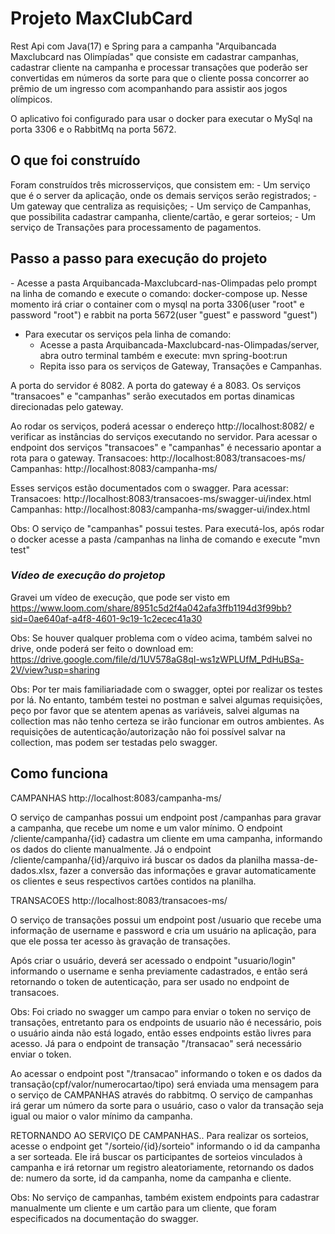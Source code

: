 <h1>Projeto MaxClubCard</h1>

Rest Api com Java(17) e Spring para a campanha "Arquibancada Maxclubcard nas Olimpíadas" que consiste em cadastrar campanhas, cadastrar cliente na campanha e processar transações que poderão ser convertidas em números da sorte para que o cliente possa concorrer ao prêmio de um ingresso com acompanhando para assistir aos jogos olímpicos.

O aplicativo foi configurado para usar o docker para executar o MySql na porta 3306 e o RabbitMq na porta 5672.

<h2>O que foi construído</h2>
Foram construídos três microsserviços, que consistem em:
- Um serviço que é o server da aplicação, onde os demais serviços serão registrados;
- Um gateway que centraliza as requisições;
- Um serviço de Campanhas, que possibilita cadastrar campanha, cliente/cartão, e gerar sorteios;
- Um serviço de Transações para processamento de pagamentos.

<h2>Passo a passo para execução do projeto</h2>
- Acesse a pasta Arquibancada-Maxclubcard-nas-Olimpadas pelo prompt na linha de comando e execute o comando:  docker-compose up. Nesse momento irá criar o container com o mysql na porta 3306(user "root" e password "root") e rabbit na porta 5672(user "guest" e password "guest")

- Para executar os serviços pela linha de comando:
	- Acesse a pasta Arquibancada-Maxclubcard-nas-Olimpadas/server, abra outro terminal também e execute: mvn spring-boot:run
	- Repita isso para os serviços de Gateway, Transações e Campanhas.

A porta do servidor é 8082. A porta do gateway é a 8083. Os serviços "transacoes" e "campanhas" serão executados em portas dinamicas direcionadas pelo gateway.

Ao rodar os serviços, poderá acessar o endereço http://localhost:8082/ e verificar as instâncias do serviços executando no servidor.
Para acessar o endpoint dos serviços "transacoes" e "campanhas" é necessario apontar a rota para o gateway.
Transacoes: http://localhost:8083/transacoes-ms/
Campanhas: http://localhost:8083/campanha-ms/

Esses serviços estão documentados com o swagger. Para acessar:
Transacoes: http://localhost:8083/transacoes-ms/swagger-ui/index.html
Campanhas: http://localhost:8083/campanha-ms/swagger-ui/index.html

Obs: O serviço de "campanhas" possui testes. Para executá-los, após rodar o docker acesse a pasta /campanhas na linha de comando e execute "mvn test"

***<h3>Vídeo de execução do projetop</h3>***
Gravei um vídeo de execução, que pode ser visto em 
https://www.loom.com/share/8951c5d2f4a042afa3ffb1194d3f99bb?sid=0ae640af-a4f8-4601-9c19-1c2ecec41a30


Obs: Se houver qualquer problema com o vídeo acima, também salvei no drive, onde poderá ser feito o download em:
https://drive.google.com/file/d/1UV578aG8qI-ws1zWPLUfM_PdHuBSa-2V/view?usp=sharing


Obs: Por ter mais familiariadade com o swagger, optei por realizar os testes por lá. No entanto, também testei no postman e salvei algumas requisições, peço por favor que se atentem apenas as variáveis, salvei algumas na collection mas não tenho certeza se irão funcionar em outros ambientes. 
As requisições de autenticação/autorização não foi possível salvar na collection, mas podem ser testadas pelo swagger.


<h2>Como funciona</h2>

CAMPANHAS
http://localhost:8083/campanha-ms/

O serviço de campanhas possui um endpoint post /campanhas para gravar a campanha, que recebe um nome e um valor mínimo.
O endpoint /cliente/campanha/{id} cadastra um cliente em uma campanha, informando os dados do cliente manualmente.
Já o endpoint /cliente/campanha/{id}/arquivo irá buscar os dados da planilha massa-de-dados.xlsx, fazer a conversão das informações e gravar automaticamente os clientes e seus respectivos cartões contidos na planilha.

TRANSACOES
http://localhost:8083/transacoes-ms/

O serviço de transações possui um endpoint post /usuario que recebe uma informação de username e password e cria um usuário na aplicação, para que ele possa ter acesso às gravação de transações.

Após criar o usuário, deverá ser acessado o endpoint "usuario/login" informando o username e senha previamente cadastrados, e então será retornando o token de autenticação, para ser usado no endpoint de transacoes.

Obs: Foi criado no swagger um campo para enviar o token no serviço de transações, entretanto para os endpoints de usuario não é necessário, pois o usuário ainda não está logado, então esses endpoints estão livres para acesso. Já para o endpoint de transação "/transacao" será necessário enviar o token.

Ao acessar o endpoint post "/transacao" informando o token e os dados da transação(cpf/valor/numerocartao/tipo) será enviada uma mensagem para o serviço de CAMPANHAS através do rabbitmq. O serviço de campanhas irá gerar um número da sorte para o usuário, caso o valor da transação seja igual ou maior o valor mínimo da campanha.

RETORNANDO AO SERVIÇO DE CAMPANHAS..
Para realizar os sorteios, acesse o endpoint get "/sorteio/{id}/sorteio" informando o id da campanha a ser sorteada. Ele irá buscar os participantes de sorteios vinculados à campanha e irá retornar um registro aleatoriamente, retornando os dados de: numero da sorte, id da campanha, nome da campanha e cliente.

Obs: No serviço de campanhas, também existem endpoints para cadastrar manualmente um cliente e um cartão para um cliente, que foram especificados na documentação do swagger.